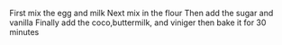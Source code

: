  First mix the egg and milk
 Next mix in the flour
 Then add the sugar and vanilla 
 Finally add the coco,buttermilk, and viniger
 then bake it for 30 minutes